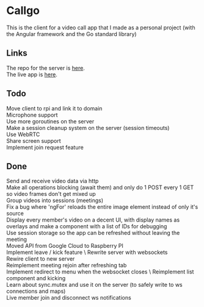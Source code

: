 # Callgo
This is the client for a video call app that I made as a personal project (with the Angular framework and the Go standard library)

## Links
The repo for the server is [here](https://github.com/HoriaBosoanca/callgo-server-ws). \
The live app is [here](https://callgo-client.vercel.app/menu).

## Todo
Move client to rpi and link it to domain \
Microphone support \
Use more goroutines on the server \
Make a session cleanup system on the server (session timeouts) \
Use WebRTC \
Share screen support \
Implement join request feature

## Done
Send and receive video data via http \
Make all operations blocking (await them) and only do 1 POST every 1 GET so video frames don't get mixed up \
Group videos into sessions (meetings) \
Fix a bug where 'ngFor' reloads the entire image element instead of only it's source \
Display every member's video on a decent UI, with display names as overlays and make a component with a list of IDs for debugging \
Use session storage so the app can be refreshed without leaving the meeting \
Moved API from Google Cloud to Raspberry PI \
Implement leave / kick feature \ 
Rewrite server with websockets \
Rewire client to new server \
Reimplement meeting rejoin after refreshing tab \
Implement redirect to menu when the websocket closes \ 
Reimplement list component and kicking \
Learn about sync.mutex and use it on the server (to safely write to ws connections and maps) \
Live member join and disconnect ws notifications